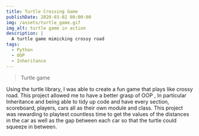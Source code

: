 ```yaml
---
title: Turtle Crossing Game
publishDate: 2020-03-02 00:00:00
img: /assets/turtle_game.gif
img_alt: turtle game in action
description: |
  A turtle game mimicking crossy road
tags:
  - Python
  - OOP
  - Inheritance
---
```



> Turtle game

Using the turtle library, I was able to create a fun game that plays like crossy road. This project allowed me to have a better grasp of OOP , In particular Inheritance and being able to tidy up code and have every section, scoreboard, players, cars all as their own module and class. This project was rewarding to playtest countless time to get the values of the distances in the car as well as the gap between each car so that the turtle could squeeze in between.


